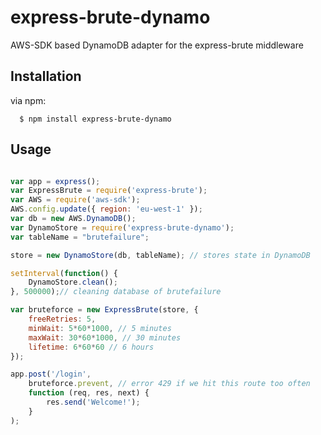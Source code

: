 # express-brute-dynamo
AWS-SDK based DynamoDB adapter for the express-brute middleware

Installation
------------
  via npm:

      $ npm install express-brute-dynamo

Usage
-----
``` js

var app = express();
var ExpressBrute = require('express-brute');
var AWS = require('aws-sdk');
AWS.config.update({ region: 'eu-west-1' });
var db = new AWS.DynamoDB();
var DynamoStore = require('express-brute-dynamo');
var tableName = "brutefailure";

store = new DynamoStore(db, tableName); // stores state in DynamoDB

setInterval(function() {
    DynamoStore.clean();
}, 500000);// cleaning database of brutefailure

var bruteforce = new ExpressBrute(store, {
    freeRetries: 5,
    minWait: 5*60*1000, // 5 minutes
    maxWait: 30*60*1000, // 30 minutes
    lifetime: 6*60*60 // 6 hours
});

app.post('/login',
    bruteforce.prevent, // error 429 if we hit this route too often
    function (req, res, next) {
        res.send('Welcome!');
    }
);
